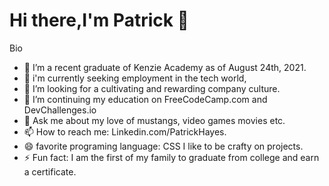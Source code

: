 # Hi there,I'm Patrick 👋

Bio

- 🔭 I’m a recent graduate of Kenzie Academy as of August 24th, 2021.
- 🌱 i'm currently seeking employment in the tech world,
- 👯 I’m looking for a cultivating and rewarding company culture. 
- 🤔 I’m continuing my education on FreeCodeCamp.com and DevChallenges.io
- 💬 Ask me about my love of mustangs, video games movies etc.
- 📫 How to reach me: Linkedin.com/PatrickHayes.
- 😄 favorite programing language: CSS I like to be crafty on projects.
- ⚡ Fun fact: I am the first of my family to graduate from college and earn a certificate.
